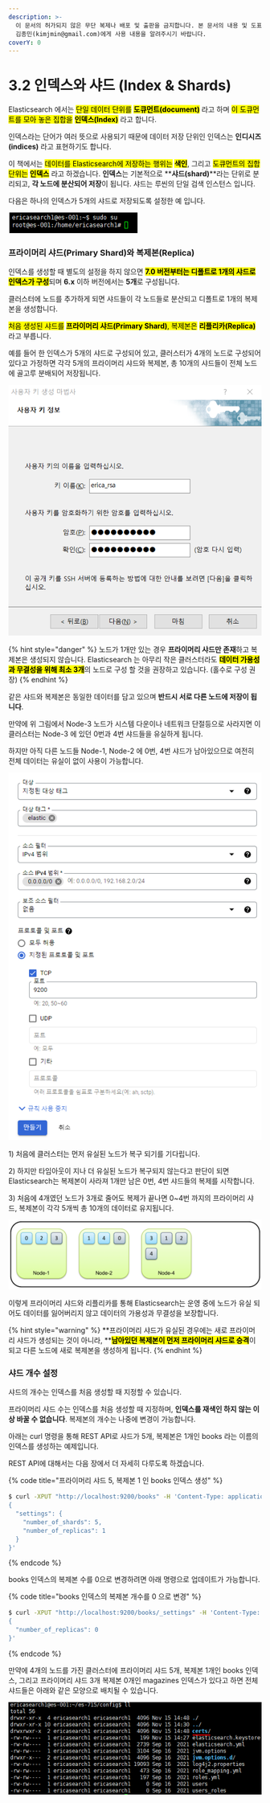 ```yaml
---
description: >-
  이 문서의 허가되지 않은 무단 복제나 배포 및 출판을 금지합니다. 본 문서의 내용 및 도표 등을 인용하고자 하는 경우 출처를 명시하고
  김종민(kimjmin@gmail.com)에게 사용 내용을 알려주시기 바랍니다.
coverY: 0
---
```


# 3.2 인덱스와 샤드 (Index & Shards)

Elasticsearch 에서는 <mark style="background-color:yellow;">단일 데이터 단위를</mark> <mark style="background-color:yellow;"></mark><mark style="background-color:yellow;">**도큐먼트(document)**</mark> 라고 하며 <mark style="background-color:yellow;">이 도큐먼트를 모아 놓은 집합을</mark> <mark style="background-color:yellow;"></mark><mark style="background-color:yellow;">**인덱스(Index)**</mark> <mark style="background-color:yellow;"></mark><mark style="background-color:yellow;"></mark> 라고 합니다.&#x20;

인덱스라는 단어가 여러 뜻으로 사용되기 때문에 데이터 저장 단위인 인덱스는 **인디시즈(indices)** 라고 표현하기도 합니다.&#x20;

&#x20;이 책에서는 <mark style="background-color:yellow;">데이터를 Elasticsearch에 저장하는 행위는</mark> <mark style="background-color:yellow;"></mark><mark style="background-color:yellow;">**색인**</mark>, 그리고 <mark style="background-color:yellow;">도큐먼트의 집합 단위는</mark> <mark style="background-color:yellow;"></mark><mark style="background-color:yellow;">**인덱스**</mark> 라고 하겠습니다. **인덱스**는 기본적으로 \*\***샤드(shard)**\*\*라는 단위로 분리되고, **각 노드에 분산되어 저장**이 됩니다. 샤드는 루씬의 단일 검색 인스턴스 입니다.&#x20;

다음은 하나의 인덱스가 5개의 샤드로 저장되도록 설정한 예 입니다.

![](<../.gitbook/assets/image (19).png>)

### 프라이머리 샤드(Primary Shard)와 복제본(Replica)

인덱스를 생성할 때 별도의 설정을 하지 않으면 <mark style="background-color:yellow;">**7.0 버전부터는 디폴트로 1개의 샤드로 인덱스가 구성**</mark>되며 **6.x** 이하 버전에서는 **5개**로 구성됩니다.&#x20;

클러스터에 노드를 추가하게 되면 샤드들이 각 노드들로 분산되고 디폴트로 1개의 복제본을 생성합니다.

&#x20;<mark style="background-color:yellow;">처음 생성된 샤드를</mark> <mark style="background-color:yellow;"></mark><mark style="background-color:yellow;">**프라이머리 샤드(Primary Shard)**</mark><mark style="background-color:yellow;">, 복제본은</mark> <mark style="background-color:yellow;"></mark><mark style="background-color:yellow;">**리플리카(Replica)**</mark> <mark style="background-color:yellow;"></mark><mark style="background-color:yellow;"></mark> 라고 부릅니다.&#x20;

예를 들어 한 인덱스가 5개의 샤드로 구성되어 있고, 클러스터가 4개의 노드로 구성되어 있다고 가정하면 각각 5개의 프라이머리 샤드와 복제본, 총 10개의 샤드들이 전체 노드에 골고루 분배되어 저장됩니다.



![5개의 프라이머리 샤드와 복제본이 4개의 노드에 분산되어 저장된 예](<../.gitbook/assets/image (20).png>)

{% hint style="danger" %}
노드가 1개만 있는 경우 **프라이머리 샤드만 존재**하고 복제본은 생성되지 않습니다. Elasticsearch 는 아무리 작은 클러스터라도 <mark style="background-color:yellow;">**데이터 가용성과 무결성을 위해 최소 3개**</mark>의 노드로 구성 할 것을 권장하고 있습니다. (홀수로 구성 권장)
{% endhint %}

같은 샤드와 복제본은 동일한 데이터를 담고 있으며 **반드시 서로 다른 노드에 저장이 됩니다**.&#x20;

&#x20;만약에 위 그림에서 Node-3 노드가 시스템 다운이나 네트워크 단절등으로 사라지면 이 클러스터는 Node-3 에 있던 0번과 4번 샤드들을 유실하게 됩니다.&#x20;

&#x20;하지만 아직 다른 노드들 Node-1, Node-2 에 0번, 4번 샤드가 남아있으므로 여전히 전체 데이터는 유실이 없이 사용이 가능합니다.



![Node-3 노드가 유실되어 0번, 4번 샤드가 다른 노드에 복제본을 새로 생성한 예](<../.gitbook/assets/image (21).png>)

1\) 처음에 클러스터는 먼저 유실된 노드가 복구 되기를 기다립니다.&#x20;

2\) 하지만 타임아웃이 지나 더 유실된 노드가 복구되지 않는다고 판단이 되면 Elasticsearch는 복제본이 사라져 1개만 남은 0번, 4번 샤드들의 복제를 시작합니다.&#x20;

3\) 처음에 4개였던 노드가 3개로 줄어도 복제가 끝나면 0\~4번 까지의 프라이머리 샤드, 복제본이 각각 5개씩 총 10개의 데이터로 유지됩니다.



![노드가 3개로 줄었을 때도 전체 데이터 유지](<../.gitbook/assets/image (22).png>)

이렇게 프라이머리 샤드와 리플리카를 통해 Elasticsearch는 운영 중에 노드가 유실 되어도 데이터를 잃어버리지 않고 데이터의 가용성과 무결성을 보장합니다.

{% hint style="warning" %}
**프라이머리 샤드가 유실된 경우에는 새로 프라이머리 샤드가 생성되는 것이 아니라, **<mark style="background-color:yellow;">**남아있던 복제본이 먼저 프라이머리 샤드로 승격**</mark>이 되고 다른 노드에 새로 복제본을 생성하게 됩니다.
{% endhint %}

### 샤드 개수 설정

샤드의 개수는 인덱스를 처음 생성할 때 지정할 수 있습니다.&#x20;

&#x20;프라이머리 샤드 수는 인덱스를 처음 생성할 때 지정하며, **인덱스를 재색인 하지 않는 이상 바꿀 수 없습니다**. 복제본의 개수는 나중에 변경이 가능합니다.&#x20;

&#x20;아래는 curl 명령을 통해 REST API로 샤드가 5개, 복제본은 1개인 books 라는 이름의 인덱스를 생성하는 예제입니다.&#x20;

REST API에 대해서는 다음 장에서 더 자세히 다루도록 하겠습니다.

{% code title="프라이머리 샤드 5, 복제본 1 인 books 인덱스 생성" %}
```bash
$ curl -XPUT "http://localhost:9200/books" -H 'Content-Type: application/json' -d'
{
  "settings": {
    "number_of_shards": 5,
    "number_of_replicas": 1
  }
}'
```
{% endcode %}

books 인덱스의 복제본 수를 0으로 변경하려면 아래 명령으로 업데이트가 가능합니다.

{% code title="books 인덱스의 복제본 개수를 0 으로 변경" %}
```bash
$ curl -XPUT "http://localhost:9200/books/_settings" -H 'Content-Type: application/json' -d'
{
  "number_of_replicas": 0
}'
```
{% endcode %}

&#x20;만약에 4개의 노드를 가진 클러스터에 프라이머리 샤드 5개, 복제본 1개인 books 인덱스, 그리고 프라이머리 샤드 3개 복제본 0개인 magazines 인덱스가 있다고 하면 전체 샤드들은 아래와 같은 모양으로 배치될 수 있습니다.

![books 인덱스와 magazines 인덱스](<../.gitbook/assets/image (23).png>)
